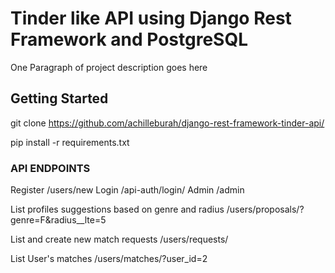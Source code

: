 # Tinder like API using Django Rest Framework and PostgreSQL

One Paragraph of project description goes here

## Getting Started

git clone https://github.com/achilleburah/django-rest-framework-tinder-api/

pip install -r requirements.txt

### API ENDPOINTS

Register
/users/new
Login 
/api-auth/login/
Admin 
/admin

List profiles suggestions based on genre and radius
/users/proposals/?genre=F&radius__lte=5

List and create new match requests
/users/requests/

List User's matches
/users/matches/?user_id=2
